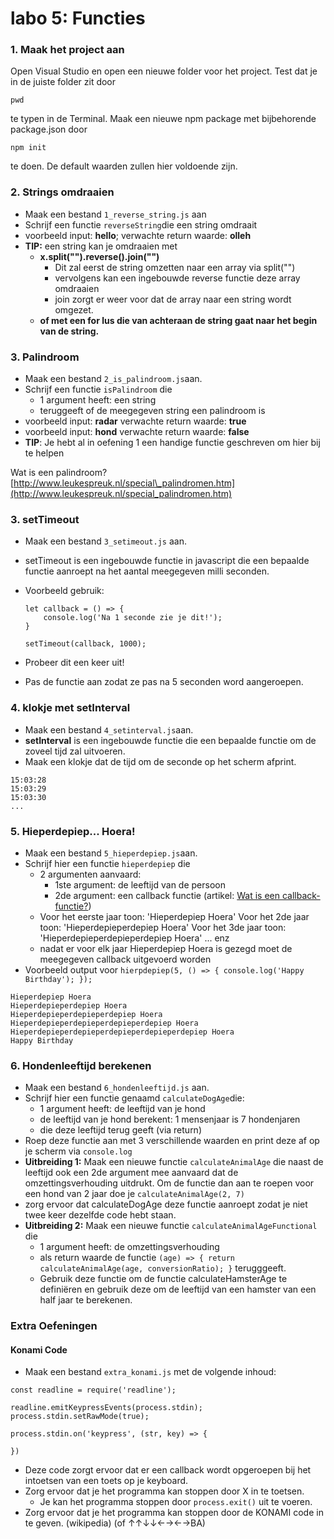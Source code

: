 # labo 5: Functies

### 1. Maak het project aan

Open Visual Studio en open een nieuwe folder voor het project. Test dat je in de juiste folder zit door 

```text
pwd
```

te typen in de Terminal. Maak een nieuwe npm package met bijbehorende package.json door 

```text
npm init
```

te doen. De default waarden zullen hier voldoende zijn.

### 2. Strings omdraaien

* Maak een bestand `1_reverse_string.js` aan 
* Schrijf een functie `reverseString`die een string omdraait
* voorbeeld input:  **hello**; verwachte return waarde: **olleh**
* **TIP:** een string kan je omdraaien met 
  * **x.split\(""\).reverse\(\).join\(""\)**
    * Dit zal eerst de string omzetten naar een array via split\(""\)
    * vervolgens kan een ingebouwde reverse functie deze array omdraaien
    * join zorgt er weer voor dat de array naar een string wordt omgezet.
  * **of met een for lus die van achteraan de string gaat naar het begin van de string.**

### 3. Palindroom

* Maak een bestand `2_is_palindroom.js`aan.
* Schrijf een functie `isPalindroom` die 
  * 1 argument heeft: een string
  * teruggeeft of de meegegeven string een palindroom is
* voorbeeld input: **radar** verwachte return waarde: **true**
* voorbeeld input: **hond** verwachte return waarde: **false**
* **TIP**: Je hebt al in oefening 1 een handige functie geschreven om hier bij te helpen

Wat is een palindroom? [http://www.leukespreuk.nl/special\_palindromen.htm](http://www.leukespreuk.nl/special_palindromen.htm)

### 3. **setTimeout**

* Maak een bestand `3_setimeout.js` aan.
* setTimeout is een ingebouwde functie in javascript die een bepaalde functie aanroept na het aantal meegegeven milli seconden.
* Voorbeeld gebruik:

  ```text
  let callback = () => {
      console.log('Na 1 seconde zie je dit!');
  }

  setTimeout(callback, 1000);
  ```

* Probeer dit een keer uit!
* Pas de functie aan zodat ze pas na 5 seconden word aangeroepen.

### 4. klokje met setInterval

* Maak een bestand `4_setinterval.js`aan.
* **setInterval** is een ingebouwde functie die een bepaalde functie om de zoveel tijd zal uitvoeren.
* Maak een klokje dat de tijd om de seconde op het scherm afprint.

```text
15:03:28
15:03:29
15:03:30
...
```

### 5. Hieperdepiep... Hoera!

* Maak een bestand `5_hieperdepiep.js`aan.
* Schrijf hier een functie `hieperdepiep` die
  * 2 argumenten aanvaard:
    * 1ste argument: de leeftijd van de persoon
    * 2de argument: een callback functie  \(artikel: [Wat is een callback-functie?](https://codeburst.io/javascript-what-the-heck-is-a-callback-aba4da2deced)\)
  * Voor het eerste jaar toon: 'Hieperdepiep Hoera' Voor het 2de jaar toon: 'Hieperdepieperdepiep Hoera' Voor het 3de jaar toon: 'Hieperdepieperdepieperdepiep Hoera' ... enz
  * nadat er voor elk jaar Hieperdepiep Hoera is gezegd moet de meegegeven callback uitgevoerd worden
* Voorbeeld output voor `hierpdepiep(5, () => { console.log('Happy Birthday'); });`

```text
Hieperdepiep Hoera
Hieperdepieperdepiep Hoera
Hieperdepieperdepieperdepiep Hoera
Hieperdepieperdepieperdepieperdepiep Hoera
Hieperdepieperdepieperdepieperdepieperdepiep Hoera
Happy Birthday
```

### 6. Hondenleeftijd berekenen

* Maak een bestand `6_hondenleeftijd.js` aan.
* Schrijf hier een functie genaamd `calculateDogAge`die:
  * 1 argument heeft: de leeftijd van je hond
  * de leeftijd van je hond berekent: 1 mensenjaar is 7 hondenjaren
  * die deze leeftijd terug geeft \(via return\)
* Roep deze functie aan met 3 verschillende waarden en print deze af op je scherm via `console.log` 
* **Uitbreiding 1:** Maak een nieuwe functie `calculateAnimalAge` die naast de leeftijd ook een 2de argument mee aanvaard dat de omzettingsverhouding uitdrukt. Om de functie dan aan te roepen voor een hond van 2 jaar doe je `calculateAnimalAge(2, 7)`
* zorg ervoor dat  calculateDogAge deze functie aanroept zodat je niet twee keer dezelfde code hebt staan.
* **Uitbreiding 2:** Maak een nieuwe functie `calculateAnimalAgeFunctional` die 
  * 1 argument heeft: de omzettingsverhouding
  * als return waarde de functie `(age) => { return calculateAnimalAge(age, conversionRatio); }`  terugggeeft.
  * Gebruik deze functie om de functie calculateHamsterAge te definiëren en gebruik deze om de leeftijd van een hamster van een half jaar te berekenen.

### Extra Oefeningen

#### Konami Code

* Maak een bestand `extra_konami.js` met de volgende inhoud: 

```text
const readline = require('readline');

readline.emitKeypressEvents(process.stdin);
process.stdin.setRawMode(true);

process.stdin.on('keypress', (str, key) => {
    
})
```

* Deze code zorgt ervoor dat er een callback wordt opgeroepen bij het intoetsen van een toets op je keyboard. 
* Zorg ervoor dat je het programma kan stoppen door X in te toetsen.
  * Je kan het programma stoppen door `process.exit()` uit te voeren. 
* Zorg ervoor dat je het programma kan stoppen door de KONAMI code in te geven.  \(wikipedia\) \(of ↑↑↓↓←→←→BA\)

